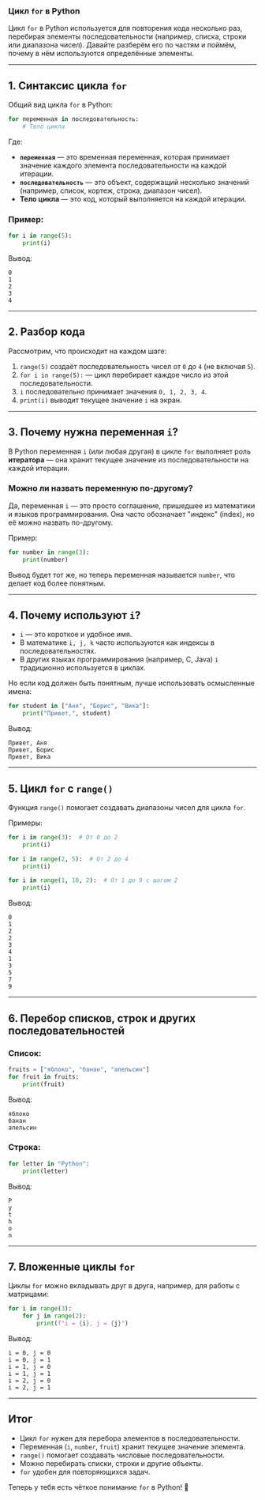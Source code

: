 ### Цикл `for` в Python
Цикл `for` в Python используется для повторения кода несколько раз, перебирая элементы последовательности (например, списка, строки или диапазона чисел). Давайте разберём его по частям и поймём, почему в нём используются определённые элементы.  

---

## 1. Синтаксис цикла `for`  
Общий вид цикла `for` в Python:  

```python
for переменная in последовательность:
    # Тело цикла
```

Где:  
- **`переменная`** — это временная переменная, которая принимает значение каждого элемента последовательности на каждой итерации.  
- **`последовательность`** — это объект, содержащий несколько значений (например, список, кортеж, строка, диапазон чисел).  
- **Тело цикла** — это код, который выполняется на каждой итерации.  

### Пример:
```python
for i in range(5):
    print(i)
```

Вывод:
```
0
1
2
3
4
```

---

## 2. Разбор кода  
Рассмотрим, что происходит на каждом шаге:  

1. `range(5)` создаёт последовательность чисел от `0` до `4` (не включая `5`).  
2. `for i in range(5):` — цикл перебирает каждое число из этой последовательности.  
3. `i` последовательно принимает значения `0, 1, 2, 3, 4`.  
4. `print(i)` выводит текущее значение `i` на экран.  

---

## 3. Почему нужна переменная `i`?  
В Python переменная `i` (или любая другая) в цикле `for` выполняет роль **итератора** — она хранит текущее значение из последовательности на каждой итерации.  

### Можно ли назвать переменную по-другому?  
Да, переменная `i` — это просто соглашение, пришедшее из математики и языков программирования. Она часто обозначает "индекс" (index), но её можно назвать по-другому.  

Пример:
```python
for number in range(3):
    print(number)
```
Вывод будет тот же, но теперь переменная называется `number`, что делает код более понятным.  

---

## 4. Почему используют `i`?  
- `i` — это короткое и удобное имя.  
- В математике `i, j, k` часто используются как индексы в последовательностях.  
- В других языках программирования (например, C, Java) `i` традиционно используется в циклах.  

Но если код должен быть понятным, лучше использовать осмысленные имена:  

```python
for student in ["Аня", "Борис", "Вика"]:
    print("Привет,", student)
```

Вывод:
```
Привет, Аня
Привет, Борис
Привет, Вика
```

---

## 5. Цикл `for` с `range()`
Функция `range()` помогает создавать диапазоны чисел для цикла `for`.  

Примеры:
```python
for i in range(3):  # От 0 до 2
    print(i)

for i in range(2, 5):  # От 2 до 4
    print(i)

for i in range(1, 10, 2):  # От 1 до 9 с шагом 2
    print(i)
```

Вывод:
```
0
1
2
2
3
4
1
3
5
7
9
```

---

## 6. Перебор списков, строк и других последовательностей  

### Список:
```python
fruits = ["яблоко", "банан", "апельсин"]
for fruit in fruits:
    print(fruit)
```

Вывод:
```
яблоко
банан
апельсин
```

### Строка:
```python
for letter in "Python":
    print(letter)
```

Вывод:
```
P
y
t
h
o
n
```

---

## 7. Вложенные циклы `for`
Циклы `for` можно вкладывать друг в друга, например, для работы с матрицами:

```python
for i in range(3):  
    for j in range(2):  
        print(f"i = {i}, j = {j}")
```

Вывод:
```
i = 0, j = 0
i = 0, j = 1
i = 1, j = 0
i = 1, j = 1
i = 2, j = 0
i = 2, j = 1
```

---

## Итог  
- Цикл `for` нужен для перебора элементов в последовательности.  
- Переменная (`i`, `number`, `fruit`) хранит текущее значение элемента.  
- `range()` помогает создавать числовые последовательности.  
- Можно перебирать списки, строки и другие объекты.  
- `for` удобен для повторяющихся задач.  

Теперь у тебя есть чёткое понимание `for` в Python! 🚀